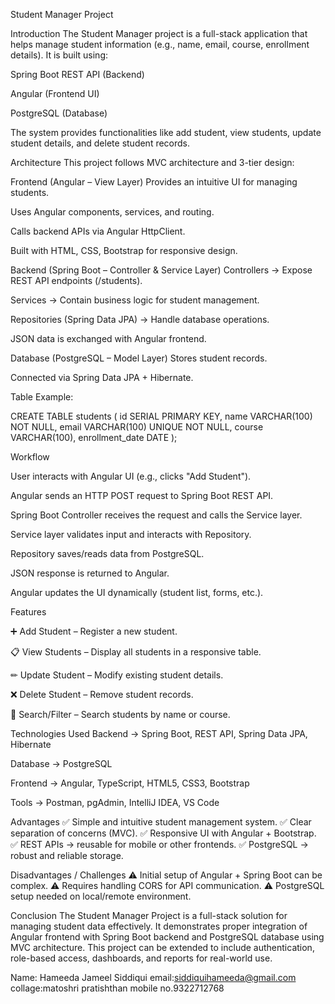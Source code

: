 
Student Manager Project

Introduction
The Student Manager project is a full-stack application that helps manage student information (e.g., name, email, course, enrollment details). It is built using:

Spring Boot REST API (Backend)

Angular (Frontend UI)

PostgreSQL (Database)

The system provides functionalities like add student, view students, update student details, and delete student records.

Architecture
This project follows MVC architecture and 3-tier design:

Frontend (Angular – View Layer)
Provides an intuitive UI for managing students.

Uses Angular components, services, and routing.

Calls backend APIs via Angular HttpClient.

Built with HTML, CSS, Bootstrap for responsive design.

Backend (Spring Boot – Controller & Service Layer)
Controllers → Expose REST API endpoints (/students).

Services → Contain business logic for student management.

Repositories (Spring Data JPA) → Handle database operations.

JSON data is exchanged with Angular frontend.

Database (PostgreSQL – Model Layer)
Stores student records.

Connected via Spring Data JPA + Hibernate.

Table Example:

CREATE TABLE students ( id SERIAL PRIMARY KEY, name VARCHAR(100) NOT NULL, email VARCHAR(100) UNIQUE NOT NULL, course VARCHAR(100), enrollment_date DATE );

Workflow

User interacts with Angular UI (e.g., clicks "Add Student").

Angular sends an HTTP POST request to Spring Boot REST API.

Spring Boot Controller receives the request and calls the Service layer.

Service layer validates input and interacts with Repository.

Repository saves/reads data from PostgreSQL.

JSON response is returned to Angular.

Angular updates the UI dynamically (student list, forms, etc.).

Features

➕ Add Student – Register a new student.

📋 View Students – Display all students in a responsive table.

✏ Update Student – Modify existing student details.

❌ Delete Student – Remove student records.

🔎 Search/Filter – Search students by name or course.

Technologies Used
Backend → Spring Boot, REST API, Spring Data JPA, Hibernate

Database → PostgreSQL

Frontend → Angular, TypeScript, HTML5, CSS3, Bootstrap

Tools → Postman, pgAdmin, IntelliJ IDEA, VS Code

Advantages
✅ Simple and intuitive student management system. ✅ Clear separation of concerns (MVC). ✅ Responsive UI with Angular + Bootstrap. ✅ REST APIs → reusable for mobile or other frontends. ✅ PostgreSQL → robust and reliable storage.

Disadvantages / Challenges
⚠ Initial setup of Angular + Spring Boot can be complex. ⚠ Requires handling CORS for API communication. ⚠ PostgreSQL setup needed on local/remote environment.

Conclusion
The Student Manager Project is a full-stack solution for managing student data effectively. It demonstrates proper integration of Angular frontend with Spring Boot backend and PostgreSQL database using MVC architecture. This project can be extended to include authentication, role-based access, dashboards, and reports for real-world use.

Name: Hameeda Jameel Siddiqui
email:siddiquihameeda@gmail.com
collage:matoshri pratishthan
mobile no.9322712768